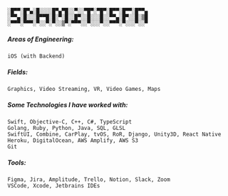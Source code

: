 ```
░█▀▀░█▀▄░█░░░░█▀▄▀█░░▀░░▀█▀░▀█▀░█▀▀░█▀▀░█▀▀▄
░▀▀▄░█░░░█▀▀█░█░▀░█░░█▀░░█░░░█░░▀▀▄░█▀░░█░▒█
░▀▀▀░▀▀▀░▀░░▀░▀░░▒▀░▀▀▀░░▀░░░▀░░▀▀▀░▀░░░▀░░▀
```

##### Areas of Engineering:
```
iOS (with Backend)
```

##### Fields:
```
Graphics, Video Streaming, VR, Video Games, Maps
```

##### Some Technologies I have worked with:
```
Swift, Objective-C, C++, C#, TypeScript
Golang, Ruby, Python, Java, SQL, GLSL
SwiftUI, Combine, CarPlay, tvOS, RoR, Django, Unity3D, React Native
Heroku, DigitalOcean, AWS Amplify, AWS S3
Git
```

##### Tools:
```
Figma, Jira, Amplitude, Trello, Notion, Slack, Zoom
VSCode, Xcode, Jetbrains IDEs
``` 
